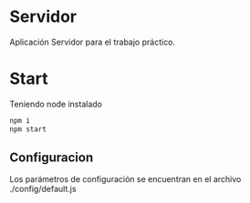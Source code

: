 # Servidor
Aplicación Servidor para el trabajo práctico.
# Start
Teniendo node instalado   
```sh
npm i
npm start
```
## Configuracion
Los parámetros de configuración se encuentran en el archivo ./config/default.js